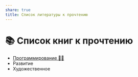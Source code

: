 ```yaml
---
share: true
title: Список литературы к прочтению
---
```

# 📚 Список книг к прочтению

- [Программирование 👨‍💻](./%D0%9F%D1%80%D0%BE%D0%B3%D1%80%D0%B0%D0%BC%D0%BC%D0%B8%D1%80%D0%BE%D0%B2%D0%B0%D0%BD%D0%B8%D0%B5%20%F0%9F%91%A8%E2%80%8D%F0%9F%92%BB.md)
- Развитие
- Художественное


